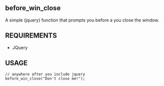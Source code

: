 before_win_close
----------------

A simple (jquery) function that prompts you before a you close the window. 

REQUIREMENTS
------------

- JQuery

USAGE
-----

    // anywhere after you include jquery
    before_win_close("Don't close me!");
